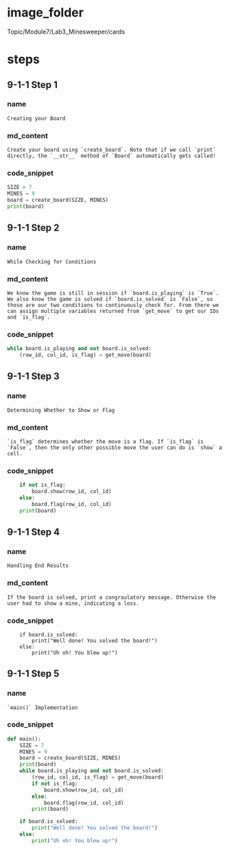 # image_folder
Topic/Module7/Lab3_Minesweeper/cards

# steps

## 9-1-1 Step 1
### name
```
Creating your Board
```
### md_content
```
Create your board using `create_board`. Note that if we call `print` directly, the `__str__` method of `Board` automatically gets called!
```
### code_snippet
```python
SIZE = 7
MINES = 9
board = create_board(SIZE, MINES)
print(board)
```
## 9-1-1 Step 2
### name
```
While Checking for Conditions
```
### md_content
```
We know the game is still in session if `board.is_playing` is `True`. We also know the game is solved if `board.is_solved` is `False`, so those are our two conditions to continuously check for. From there we can assign multiple variables returned from `get_move` to get our IDs and `is_flag`.
```
### code_snippet
```python
while board.is_playing and not board.is_solved:
    (row_id, col_id, is_flag) = get_move(board)
```
## 9-1-1 Step 3
### name
```
Determining Whether to Show or Flag
```
### md_content
```
`is_flag` determines whether the move is a flag. If `is_flag` is `False`, then the only other possible move the user can do is `show` a cell. 
```
### code_snippet
```python
    if not is_flag:
        board.show(row_id, col_id)
    else:
        board.flag(row_id, col_id)
    print(board)
```
## 9-1-1 Step 4
### name
```
Handling End Results
```
### md_content
```
If the board is solved, print a congraulatory message. Otherwise the user had to show a mine, indicating a loss.
```
### code_snippet
```
    if board.is_solved:
        print("Well done! You solved the board!")
    else:
        print("Uh oh! You blew up!")
```
## 9-1-1 Step 5
### name
```
`main()` Implementation
```
### code_snippet
```python
def main():
    SIZE = 7
    MINES = 9
    board = create_board(SIZE, MINES)
    print(board)
    while board.is_playing and not board.is_solved:
        (row_id, col_id, is_flag) = get_move(board)
        if not is_flag:
            board.show(row_id, col_id)
        else:
            board.flag(row_id, col_id)
        print(board)

    if board.is_solved:
        print("Well done! You solved the board!")
    else:
        print("Uh oh! You blew up!")
```

